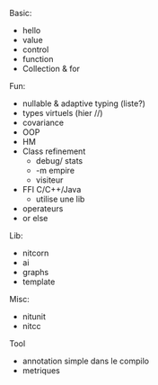 
Basic:

* hello
* value
* control
* function
* Collection & for

Fun:

* nullable & adaptive typing (liste?)
* types virtuels (hier //)
* covariance
* OOP
* HM
* Class refinement
	* debug/ stats
	* -m empire
	* visiteur
* FFI C/C++/Java
	* utilise une lib
* operateurs
* or else

Lib:

* nitcorn
* ai
* graphs
* template

Misc:

* nitunit
* nitcc

Tool

* annotation simple dans le compilo
* metriques
